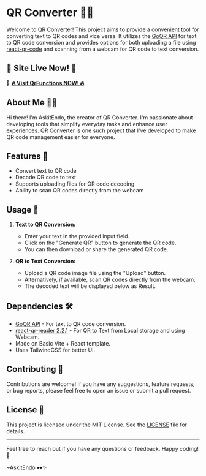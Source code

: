 # QR Converter 📱💬

Welcome to QR Converter! This project aims to provide a convenient tool for converting text to QR codes and vice versa. It utilizes the [GoQR API](https://goqr.me/api/) for text to QR code conversion and provides options for both uploading a file using [react-qr-code](https://www.npmjs.com/package/react-qr-reader) and scanning from a webcam for QR code to text conversion.

## 🚨 **Site Live Now!** 🚨

🔗 **[🔥 Visit QrFunctions NOW! 🔥](https://qrfun.netlify.app/)**

## About Me 👨‍💻

Hi there! I'm AskitEndo, the creator of QR Converter. I'm passionate about developing tools that simplify everyday tasks and enhance user experiences. QR Converter is one such project that I've developed to make QR code management easier for everyone.

## Features 🚀

- Convert text to QR code
- Decode QR code to text
- Supports uploading files for QR code decoding
- Ability to scan QR codes directly from the webcam

## Usage 📝

1. **Text to QR Conversion:**

   - Enter your text in the provided input field.
   - Click on the "Generate QR" button to generate the QR code.
   - You can then download or share the generated QR code.

2. **QR to Text Conversion:**
   - Upload a QR code image file using the "Upload" button.
   - Alternatively, if available, scan QR codes directly from the webcam.
   - The decoded text will be displayed below as Result.

## Dependencies 🛠️

- [GoQR API](https://goqr.me/api/) - For text to QR code conversion.
- [react-qr-reader 2.2.1](https://www.npmjs.com/package/react-qr-reader) - For QR to Text from Local storage and using Webcam.
- Made on Basic Vite + React template.
- Uses TailwindCSS for better UI.

## Contributing 🤝

Contributions are welcome! If you have any suggestions, feature requests, or bug reports, please feel free to open an issue or submit a pull request.

## License 📄

This project is licensed under the MIT License. See the [LICENSE](LICENSE) file for details.

---

Feel free to reach out if you have any questions or feedback. Happy coding! 🙂

~AskitEndo 🕶️✨
